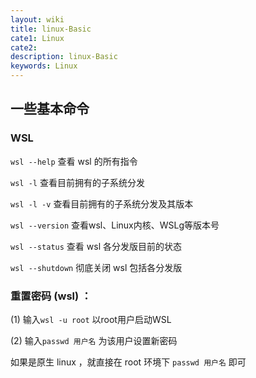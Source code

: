 ```yaml
---
layout: wiki
title: linux-Basic
cate1: Linux
cate2: 
description: linux-Basic
keywords: Linux
---
```


## 一些基本命令

### WSL

`wsl --help` 查看 wsl 的所有指令

`wsl -l` 查看目前拥有的子系统分发

`wsl -l -v` 查看目前拥有的子系统分发及其版本

`wsl --version` 查看wsl、Linux内核、WSLg等版本号

`wsl --status` 查看 wsl 各分发版目前的状态 

`wsl --shutdown` 彻底关闭 wsl 包括各分发版 


### 重置密码 (wsl) ：

(1) 输入`wsl -u root` 以root用户启动WSL

(2) 输入`passwd 用户名` 为该用户设置新密码

如果是原生 linux ，就直接在 root 环境下 `passwd 用户名` 即可
